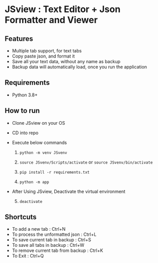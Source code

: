 # JSview : Text Editor + Json Formatter and Viewer

## Features

- Multiple tab support, for text tabs
- Copy paste json, and format it
- Save all your text data, without any name as backup
- Backup data will automatically load, once you run the application


## Requirements

- Python 3.8+

## How to run

- Clone JSview on your OS
- CD into repo
- Execute below commands

  1. `python -m venv JSvenv`

  2. `source JSvenv/Scripts/activate` or `source JSvenv/bin/activate`

  3. `pip install -r requirements.txt`

  4. `python -m app`

- After Using JSview, Deactivate the virtual environment

  5. `deactivate`


## Shortcuts

- To add a new tab : Ctrl+N
- To process the unformatted json : Ctrl+L
- To save current tab in backup : Ctrl+S
- To save all tabs in backup : Ctrl+W
- To remove current tab from backup : Ctrl+K
- To Exit : Ctrl+Q
